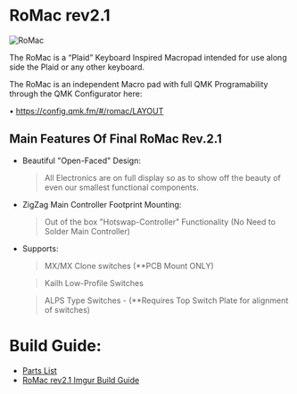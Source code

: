 # RoMac rev2.1

![RoMac](https://i.imgur.com/WIPdVO9.jpg)

The RoMac is a “Plaid” Keyboard Inspired Macropad intended for use along side the Plaid or any other keyboard. 

The RoMac is an independent Macro pad with full QMK Programability through the QMK Configurator here:

• https://config.qmk.fm/#/romac/LAYOUT



## Main Features Of Final RoMac **Rev.2.1**



- Beautiful "Open-Faced" Design:

     > All Electronics are on full display so as to show off the beauty of even our smallest functional components. 



- ZigZag Main Controller Footprint Mounting:

     > Out of the box "Hotswap-Controller" Functionality (No Need to Solder Main Controller) 



- Supports:

     > MX/MX Clone switches (**PCB Mount ONLY)

     > Kailh Low-Profile Switches 

     > ALPS Type Switches - (**Requires Top Switch Plate for alignment of switches)

# Build Guide:

- [Parts List](https://github.com/TheRoyalSweatshirt/The_RoMac_rev2.1/blob/master/Build_Guide/RoMac_rev2.1_En.md)
- [RoMac rev2.1 Imgur Build Guide](https://imgur.com/a/l24vgvC)

